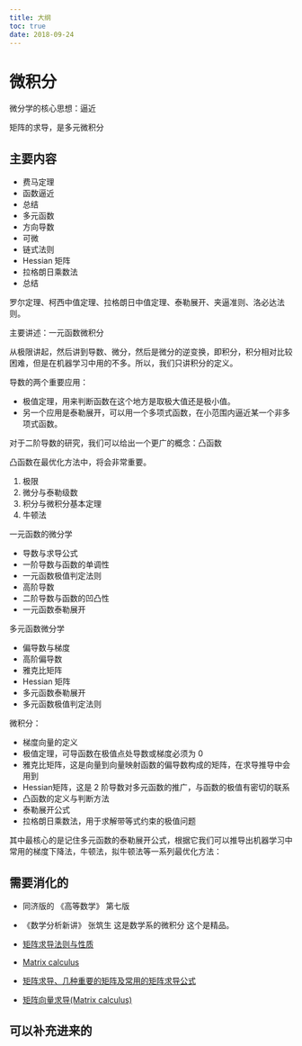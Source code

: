 ```yaml
---
title: 大纲
toc: true
date: 2018-09-24
---
```

# 微积分

微分学的核心思想：逼近

矩阵的求导，是多元微积分


## 主要内容

- 费马定理
- 函数逼近
- 总结
- 多元函数
- 方向导数
- 可微
- 链式法则
- Hessian 矩阵
- 拉格朗日乘数法
- 总结





罗尔定理、柯西中值定理、拉格朗日中值定理、泰勒展开、夹逼准则、洛必达法则。




主要讲述：一元函数微积分

从极限讲起，然后讲到导数、微分，然后是微分的逆变换，即积分，积分相对比较困难，但是在机器学习中用的不多。所以，我们只讲积分的定义。


导数的两个重要应用：

- 极值定理，用来判断函数在这个地方是取极大值还是极小值。
- 另一个应用是泰勒展开，可以用一个多项式函数，在小范围内逼近某一个非多项式函数。


对于二阶导数的研究，我们可以给出一个更广的概念：凸函数

凸函数在最优化方法中，将会非常重要。




1. 极限
2. 微分与泰勒级数
3. 积分与微积分基本定理
4. 牛顿法



一元函数的微分学
- 导数与求导公式
- 一阶导数与函数的单调性
- 一元函数极值判定法则
- 高阶导数
- 二阶导数与函数的凹凸性
- 一元函数泰勒展开

多元函数微分学
- 偏导数与梯度
- 高阶偏导数
- 雅克比矩阵
- Hessian 矩阵
- 多元函数泰勒展开
- 多元函数极值判定法则


微积分：

- 梯度向量的定义
- 极值定理，可导函数在极值点处导数或梯度必须为 0
- 雅克比矩阵，这是向量到向量映射函数的偏导数构成的矩阵，在求导推导中会用到
- Hessian矩阵，这是 2 阶导数对多元函数的推广，与函数的极值有密切的联系
- 凸函数的定义与判断方法
- 泰勒展开公式
- 拉格朗日乘数法，用于求解带等式约束的极值问题

其中最核心的是记住多元函数的泰勒展开公式，根据它我们可以推导出机器学习中常用的梯度下降法，牛顿法，拟牛顿法等一系列最优化方法：



## 需要消化的


- 同济版的 《高等数学》 第七版
- 《数学分析新讲》 张筑生  这是数学系的微积分 这个是精品。



- [矩阵求导法则与性质](https://blog.csdn.net/crazy_scott/article/details/80557814)
- [Matrix calculus](https://en.wikipedia.org/wiki/Matrix_calculus#Scalar-by-vector_identities)
- [矩阵求导、几种重要的矩阵及常用的矩阵求导公式](https://blog.csdn.net/daaikuaichuan/article/details/80620518)
- [矩阵向量求导(Matrix calculus)](https://blog.csdn.net/uncle_gy/article/details/78879131)


## 可以补充进来的
